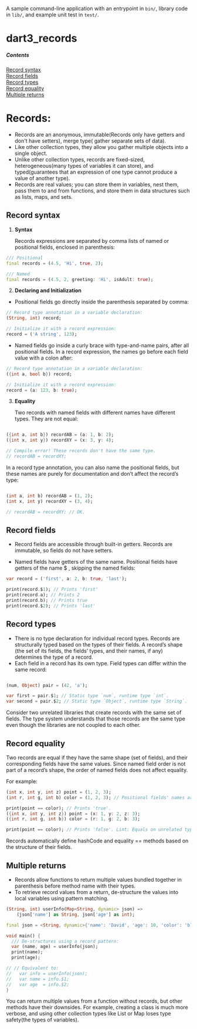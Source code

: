 A sample command-line application with an entrypoint in `bin/`, library code
in `lib/`, and example unit test in `test/`.

# dart3_records

##### Contents

[Record syntax](#Record-syntax)<br/>
[Record fields](#Record-fields)<br/>
[Record types](#Record-types)<br/>
[Record equality](#Record-equality)<br/>
[Multiple returns](#Multiple-returns)<br/>

# Records:

- Records are an anonymous, immutable(Records only have getters and don't have setters), merge type(
  gather separate sets of data).
- Like other collection types, they allow you gather multiple objects into a single object.
- Unlike other collection types, records are fixed-sized, heterogeneous(many types of variables it
  can store), and typed(guarantees that an expression of one type cannot produce a value of another
  type).
- Records are real values; you can store them in variables, nest them, pass them to and from
  functions, and store them in data structures such as lists, maps, and sets.

## Record syntax

1. **Syntax**

   Records expressions are separated by comma lists of named or positional fields, enclosed in
   parenthesis:

```dart
/// Positional
final records = (4.5, 'Hi', true, 2);

/// Named
final records = (4.5, 2, greeting: 'Hi', isAdult: true);
```

2. **Declaring and Initialization**

- Positional fields go directly inside the parenthesis separated by comma:

```dart 
// Record type annotation in a variable declaration:
(String, int) record;

// Initialize it with a record expression:
record = ('A string', 123);
```

- Named fields go inside a curly brace with type-and-name pairs, after all positional fields. In a
  record expression, the names go before each field value with a colon after:

```dart 
// Record type annotation in a variable declaration:
({int a, bool b}) record;

// Initialize it with a record expression:
record = (a: 123, b: true);
```

3. **Equality**

   Two records with named fields with different names have different types. They are not equal:

```dart

({int a, int b}) recordAB = (a: 1, b: 2);
({int x, int y}) recordXY = (x: 3, y: 4);

// Compile error! These records don't have the same type.
// recordAB = recordXY;
```

In a record type annotation, you can also name the positional fields, but these names are purely for
documentation and don’t affect the record’s type:

```dart

(int a, int b) recordAB = (1, 2);
(int x, int y) recordXY = (3, 4);

// recordAB = recordXY; // OK.
```

## Record fields

- Record fields are accessible through built-in getters. Records are immutable, so fields do not
  have setters.

- Named fields have getters of the same name. Positional fields have getters of the name $<position>
  , skipping the named fields:

```dart 
var record = ('first', a: 2, b: true, 'last');

print(record.$1); // Prints 'first'
print(record.a); // Prints 2
print(record.b); // Prints true
print(record.$2); // Prints 'last'
```

## Record types

- There is no type declaration for individual record types. Records are structurally typed based on
  the types of their fields. A record’s shape (the set of its fields, the fields’ types, and their
  names, if any) determines the type of a record.
- Each field in a record has its own type. Field types can differ within the same record:

```dart

(num, Object) pair = (42, 'a');

var first = pair.$1; // Static type `num`, runtime type `int`.
var second = pair.$2; // Static type `Object`, runtime type `String`.
```

Consider two unrelated libraries that create records with the same set of fields. The type system
understands that those records are the same type even though the libraries are not coupled to each
other.

## Record equality

Two records are equal if they have the same shape (set of fields), and their corresponding fields
have the same values. Since named field order is not part of a record’s shape, the order of named
fields does not affect equality.

For example:

```dart 
(int x, int y, int z) point = (1, 2, 3);
(int r, int g, int b) color = (1, 2, 3); // Positional fields' names are purely for documentation and don’t affect the record’s type.

print(point == color); // Prints 'true'.
({int x, int y, int z}) point = (x: 1, y: 2, z: 3);
({int r, int g, int b}) color = (r: 1, g: 2, b: 3);

print(point == color); // Prints 'false'. Lint: Equals on unrelated types.
```

Records automatically define hashCode and equality == methods based on the structure of their
fields.

## Multiple returns

- Records allow functions to return multiple values bundled together in parenthesis before method
  name with their types.
- To retrieve record values from a return, de-structure the values into local variables using
  pattern matching.

```dart
(String, int) userInfo(Map<String, dynamic> json) =>
    (json['name'] as String, json['age'] as int);

final json = <String, dynamic>{'name': 'David', 'age': 10, 'color': 'blue'};

void main() {
  /// De-structures using a record pattern:
  var (name, age) = userInfo(json);
  print(name);
  print(age);

// // Equivalent to:
//   var info = userInfo(json);
//   var name = info.$1;
//   var age  = info.$2;
}
```

You can return multiple values from a function without records, but other methods have their
downsides. For example, creating a class is much more verbose, and using other collection types like
List or Map loses type safety(the types of variables).